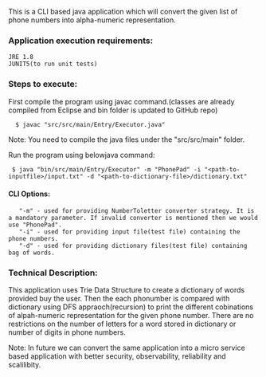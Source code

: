 This is a CLI based java application which will convert the given list of phone numbers into alpha-numeric representation.

### Application execution requirements:  

    JRE 1.8  
    JUNIT5(to run unit tests)

### Steps to execute:

   First compile the program using javac command.(classes are already compiled from Eclipse and bin folder is updated to GitHub repo)
    
      $ javac "src/src/main/Entry/Executor.java" 
   
   Note: You need to compile the java files under the "src/src/main" folder.
   
   Run the program using belowjava command:  
   
     $ java "bin/src/main/Entry/Executor" -m "PhonePad" -i "<path-to-inputfile>/input.txt" -d "<path-to-dictionary-file>/dictionary.txt"
    
  #### CLI Options: 
  
       "-m" - used for providing NumberToletter converter strategy. It is a mandatory parameter. If invalid converter is mentioned then we would use "PhonePad".  
       "-i" - used for providing input file(test file) containing the phone numbers.  
       "-d" - used for providing dictionary files(test file) containing bag of words.  
 
 ### Technical Description:
 
This application uses Trie Data Structure to create a dictionary of words provided buy the user. Then the each phonumber is compared with dictionary using DFS appraoch(recursion) to print the different cobinations of alpah-numeric representation for the given phone number. There are no restrictions on the number of letters for a word stored in dictionary or number of digits in phone numbers.
 
 Note: In future we can convert the same application into a micro service based application with better security, observability, reliability and scalilibity.
 
